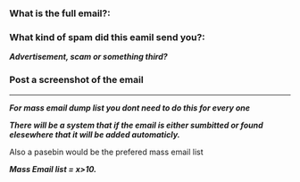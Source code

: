  ### What is the full email?:
 
 
 ### What kind of spam did this eamil send you?:
 ***Advertisement, scam or something third?***
 
 
 
 
 ### Post a screenshot of the email
 
 

 
 -------
 ***For mass email dump list you dont need to do this for every one***
 
 ***There will be a system that if the email is either sumbitted or found elesewhere that it will be added automaticly.***
 
 Also a pasebin would be the prefered mass email list
 
 ***Mass Email list = x>10.***
 
